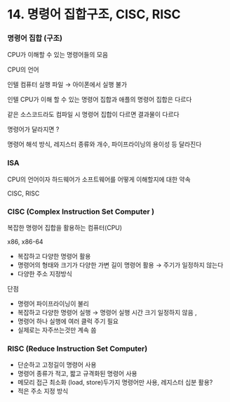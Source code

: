# 14. 명령어 집합구조, CISC, RISC

### 명령어 집합 (구조)

CPU가 이해할 수 있는 명령어들의 모음 

CPU의 언어

인텔 컴퓨터 실행 파일 → 아이폰에서 실행 불가

인텔 CPU가 이해 할 수 있는 명령어 집합과 애플의 명령어 집합은 다르다

같은 소스코드라도 컴파일 시 명령어 집합이 다르면 결과물이 다르다 

명령어가 달라지면 ?

명령어 해석 방식, 레지스터 종류와 개수, 파이프라이닝의 용이성 등 달라진다 

### ISA

CPU의 언어이자 하드웨어가 소프트웨어를 어떻게 이해할지에 대한 약속 

CISC, RISC

### CISC (Complex Instruction Set Computer )

복잡한 명령어 집합을 활용하는 컴퓨터(CPU)

x86, x86-64

- 복잡하고 다양한 명령어 활용
- 명령어의 형태와 크기가 다양한 가변 길이 명령어 활용 → 주기가 일정하지 않는다
- 다양한 주소 지정방식

단점 

- 명령어 파이프라이닝이 불리
- 복잡하고 다양한 명령어 실행 → 명령어 실행 시간 크기 일정하지 않음 ,
- 명령어 하나 실행에 여러 클럭 주기 필요
- 실제로는 자주쓰는것만 계속 씀

### RISC (Reduce Instruction Set Computer)

- 단순하고 고정길이 명령어 사용
- 명령어 종류가 적고, 짧고 규격화된 명령어 사용
- 메모리 접근 최소화 (load, store)두가지 명령어만 사용, 레지스터 십분 활용?
- 적은 주소 지정 방식
